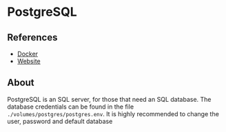 # PostgreSQL
## References
- [Docker](https://hub.docker.com/_/postgres)
- [Website](https://www.postgresql.org/)
## About
PostgreSQL is an SQL server, for those that need an SQL database. The database credentials can be found in the file `./volumes/postgres/postgres.env`. It is highly recommended to change the user, password and default database

